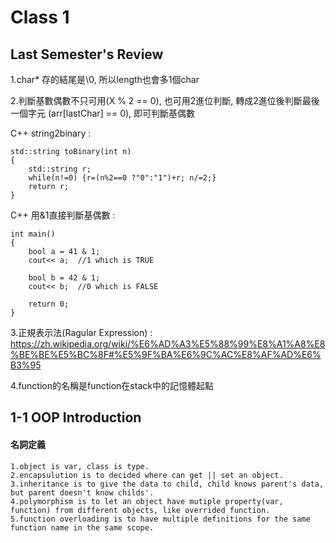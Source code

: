 Class 1
=====

## Last Semester's Review

1.char* 存的結尾是\0, 所以length也會多1個char

2.判斷基數偶數不只可用(X % 2 == 0), 也可用2進位判斷, 轉成2進位後判斷最後一個字元 (arr[lastChar] == 0), 即可判斷基偶數

C++ string2binary : 
```
std::string toBinary(int n)
{
    std::string r;
    while(n!=0) {r=(n%2==0 ?"0":"1")+r; n/=2;}
    return r;
}
```

C++ 用&1直接判斷基偶數 : 
```
int main()
{
    bool a = 41 & 1;
    cout<< a;  //1 which is TRUE
    
    bool b = 42 & 1;
    cout<< b;  //0 which is FALSE

    return 0;
}
```

3.正規表示法(Ragular Expression) : https://zh.wikipedia.org/wiki/%E6%AD%A3%E5%88%99%E8%A1%A8%E8%BE%BE%E5%BC%8F#%E5%9F%BA%E6%9C%AC%E8%AF%AD%E6%B3%95

4.function的名稱是function在stack中的記憶體起點

## 1-1 OOP Introduction

#### 名詞定義

```
1.object is var, class is type.
2.encapsulution is to decided where can get || set an object.
3.inheritance is to give the data to child, child knows parent's data, but parent doesn't know childs'.
4.polymorphism is to let an object have mutiple property(var, function) from different objects, like overrided function.
5.function overloading is to have multiple definitions for the same function name in the same scope.
```




